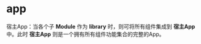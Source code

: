 # app

宿主App：当各个子 **Module** 作为 **library** 时，则可将所有组件集成到 **宿主App** 中。此时 **宿主App** 则是一个拥有所有组件功能集合的完整的App。
